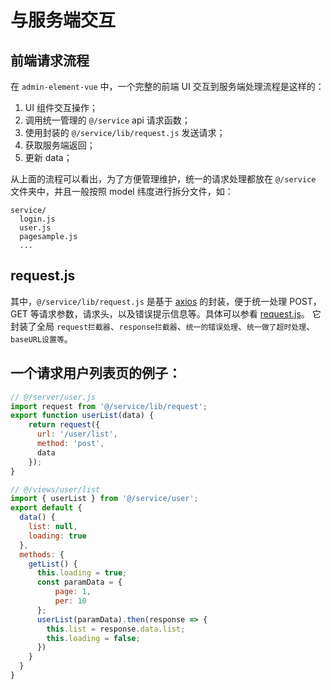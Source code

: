 # 与服务端交互

## 前端请求流程

在 `admin-element-vue` 中，一个完整的前端 UI 交互到服务端处理流程是这样的：

1.  UI 组件交互操作；
2.  调用统一管理的 `@/service` api 请求函数；
3.  使用封装的 `@/service/lib/request.js` 发送请求；
4.  获取服务端返回；
5.  更新 data；

从上面的流程可以看出，为了方便管理维护，统一的请求处理都放在 `@/service` 文件夹中，并且一般按照 model 纬度进行拆分文件，如：

```
service/
  login.js
  user.js
  pagesample.js  
  ...
```

## request.js

其中，`@/service/lib/request.js` 是基于 [axios](https://github.com/axios/axios) 的封装，便于统一处理 POST，GET 等请求参数，请求头，以及错误提示信息等。具体可以参看 [request.js](https://github.com/lqsong/admin-element-vue/blob/master/src/service/lib/request.js)。
它封装了全局 `request拦截器`、`response拦截器`、`统一的错误处理`、`统一做了超时处理`、`baseURL设置等`。

## 一个请求用户列表页的例子：

```js
// @/server/user.js
import request from '@/service/lib/request';
export function userList(data) {
    return request({
      url: '/user/list',
      method: 'post',
      data
    });
}

// @/views/user/list
import { userList } from '@/service/user';
export default {
  data() {
    list: null,
    loading: true
  },
  methods: {
    getList() {
      this.loading = true;
      const paramData = {
          page: 1,
          per: 10
      };
      userList(paramData).then(response => {
        this.list = response.data.list;
        this.loading = false;
      })
    }
  }
}
```
